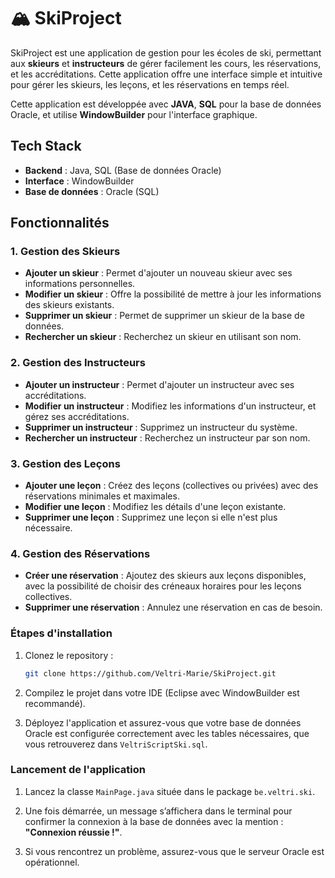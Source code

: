 # 🏔️ SkiProject

SkiProject est une application de gestion pour les écoles de ski, permettant aux **skieurs** et **instructeurs** de gérer facilement les cours, les réservations, et les accréditations. 
Cette application offre une interface simple et intuitive pour gérer les skieurs, les leçons, et les réservations en temps réel.

Cette application est développée avec **JAVA**, **SQL** pour la base de données Oracle, et utilise **WindowBuilder** pour l'interface graphique.

## Tech Stack

- **Backend** : Java, SQL (Base de données Oracle)
- **Interface** : WindowBuilder
- **Base de données** : Oracle (SQL)

## Fonctionnalités

### 1. **Gestion des Skieurs**
- **Ajouter un skieur** : Permet d'ajouter un nouveau skieur avec ses informations personnelles.
- **Modifier un skieur** : Offre la possibilité de mettre à jour les informations des skieurs existants.
- **Supprimer un skieur** : Permet de supprimer un skieur de la base de données.
- **Rechercher un skieur** : Recherchez un skieur en utilisant son nom.

### 2. **Gestion des Instructeurs**
- **Ajouter un instructeur** : Permet d'ajouter un instructeur avec ses accréditations.
- **Modifier un instructeur** : Modifiez les informations d'un instructeur, et gérez ses accréditations.
- **Supprimer un instructeur** : Supprimez un instructeur du système.
- **Rechercher un instructeur** : Recherchez un instructeur par son nom.

### 3. **Gestion des Leçons**
- **Ajouter une leçon** : Créez des leçons (collectives ou privées) avec des réservations minimales et maximales.
- **Modifier une leçon** : Modifiez les détails d'une leçon existante.
- **Supprimer une leçon** : Supprimez une leçon si elle n'est plus nécessaire.

### 4. **Gestion des Réservations**
- **Créer une réservation** : Ajoutez des skieurs aux leçons disponibles, avec la possibilité de choisir des créneaux horaires pour les leçons collectives.
- **Supprimer une réservation** : Annulez une réservation en cas de besoin.

### Étapes d'installation

1. Clonez le repository :
   ```bash
   git clone https://github.com/Veltri-Marie/SkiProject.git
   ```
2. Compilez le projet dans votre IDE (Eclipse avec WindowBuilder est recommandé).

3. Déployez l'application et assurez-vous que votre base de données Oracle est configurée correctement avec les tables nécessaires, que vous retrouverez dans `VeltriScriptSki.sql`.

### Lancement de l'application

1. Lancez la classe `MainPage.java` située dans le package `be.veltri.ski`.

2. Une fois démarrée, un message s’affichera dans le terminal pour confirmer la connexion à la base de données avec la mention : **"Connexion réussie !"**.

3. Si vous rencontrez un problème, assurez-vous que le serveur Oracle est opérationnel.
